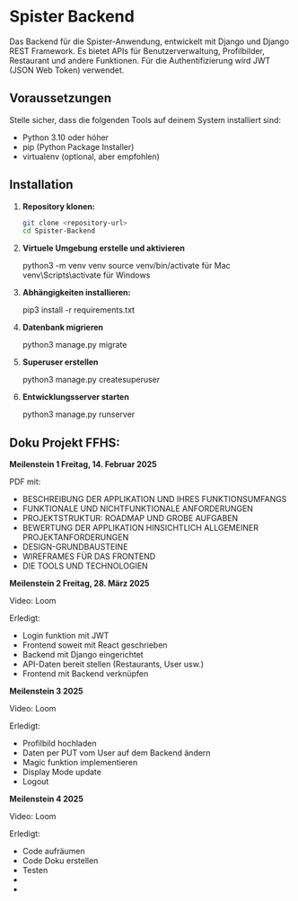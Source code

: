 # Spister Backend

Das Backend für die Spister-Anwendung, entwickelt mit Django und Django REST Framework. Es bietet APIs für Benutzerverwaltung, Profilbilder, Restaurant und andere Funktionen. Für die Authentifizierung wird JWT (JSON Web Token) verwendet.

## Voraussetzungen

Stelle sicher, dass die folgenden Tools auf deinem System installiert sind:

- Python 3.10 oder höher
- pip (Python Package Installer)
- virtualenv (optional, aber empfohlen)

## Installation

1. **Repository klonen:**

   ```bash
   git clone <repository-url>
   cd Spister-Backend

2. **Virtuele Umgebung erstelle und aktivieren**

    python3 -m venv venv
    source venv/bin/activate    für Mac
    venv\Scripts\activate       für Windows

3. **Abhängigkeiten installieren:**

    pip3 install -r requirements.txt

4. **Datenbank migrieren**

    python3 manage.py migrate

5. **Superuser erstellen**

    python3 manage.py createsuperuser

6. **Entwicklungsserver starten**

    python3 manage.py runserver

## Doku Projekt FFHS:

**Meilenstein 1 Freitag, 14. Februar 2025**

PDF mit:

- BESCHREIBUNG DER APPLIKATION UND IHRES FUNKTIONSUMFANGS
- FUNKTIONALE UND NICHTFUNKTIONALE ANFORDERUNGEN
- PROJEKTSTRUKTUR: ROADMAP UND GROBE AUFGABEN
- BEWERTUNG DER APPLIKATION HINSICHTLICH ALLGEMEINER PROJEKTANFORDERUNGEN
- DESIGN-GRUNDBAUSTEINE
- WIREFRAMES FÜR DAS FRONTEND
- DIE TOOLS UND TECHNOLOGIEN

**Meilenstein 2 Freitag, 28. März 2025**

Video: Loom 

Erledigt:
- Login funktion mit JWT
- Frontend soweit mit React geschrieben
- Backend mit Django eingerichtet
- API-Daten bereit stellen (Restaurants, User usw.)
- Frontend mit Backend verknüpfen

**Meilenstein 3  2025**

Video: Loom 

Erledigt:
- Profilbild hochladen
- Daten per PUT vom User auf dem Backend ändern
- Magic funktion implementieren
- Display Mode update
- Logout

**Meilenstein 4  2025**

Video: Loom 

Erledigt:
- Code aufräumen
- Code Doku erstellen
- Testen
- 
- 
